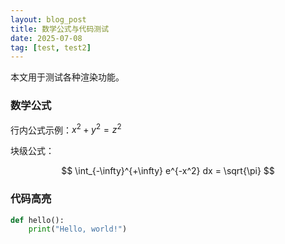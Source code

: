 ```yaml
---
layout: blog_post
title: 数学公式与代码测试
date: 2025-07-08
tag: [test, test2]
---
```


本文用于测试各种渲染功能。

### 数学公式

行内公式示例：$x^2 + y^2 = z^2$

块级公式：

$$
\int_{-\infty}^{+\infty} e^{-x^2} dx = \sqrt{\pi}
$$

### 代码高亮

```python
def hello():
    print("Hello, world!")
